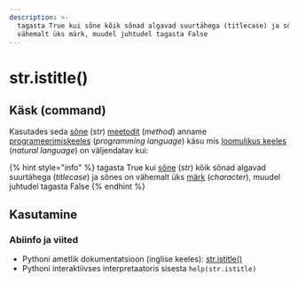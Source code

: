 ```yaml
---
description: >-
  tagasta True kui sõne kõik sõnad algavad suurtähega (titlecase) ja sõnes on
  vähemalt üks märk, muudel juhtudel tagasta False
---
```


# str.istitle\(\)

## Käsk \(command\)

Kasutades seda [sõne](../) \(_str_\) [meetodit](../../../../terminid/sonastik/meetod-method.md) \(_method_\) anname [programeerimiskeeles](../../../../terminid/sonastik/programmeerimiskeel-programming-language.md) \(_programming language_\) käsu mis [loomulikus keeles](../../../../terminid/sonastik/loomulik-keel-natural-language.md) \(_natural language_\) on väljendatav kui: 

{% hint style="info" %}
tagasta True kui [sõne](../) \(_str_\) kõik sõnad algavad suurtähega \(_titlecase_\) ja sõnes on vähemalt üks [märk](../../../../terminid/sonastik/maerk-character.md) \(_character_\), muudel juhtudel tagasta False
{% endhint %}

## Kasutamine

### Abiinfo ja viited

* Pythoni ametlik dokumentatsioon \(inglise keeles\): [str.istitle\(\)](https://docs.python.org/3/library/stdtypes.html#str.istitle)
* Pythoni interaktiivses interpretaatoris sisesta `help(str.istitle)`

